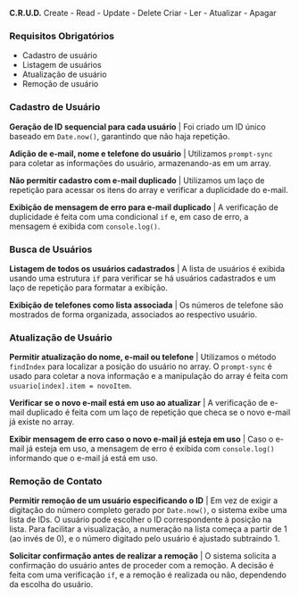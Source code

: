 **C.R.U.D.**
Create - Read - Update - Delete
Criar - Ler - Atualizar - Apagar

### **Requisitos Obrigatórios**

* Cadastro de usuário
* Listagem de usuários
* Atualização de usuário
* Remoção de usuário


### **Cadastro de Usuário**

**Geração de ID sequencial para cada usuário**
| Foi criado um ID único baseado em `Date.now()`, garantindo que não haja repetição.

**Adição de e-mail, nome e telefone do usuário**
| Utilizamos `prompt-sync` para coletar as informações do usuário, armazenando-as em um array.

**Não permitir cadastro com e-mail duplicado**
| Utilizamos um laço de repetição para acessar os itens do array e verificar a duplicidade do e-mail.

**Exibição de mensagem de erro para e-mail duplicado**
| A verificação de duplicidade é feita com uma condicional `if` e, em caso de erro, a mensagem é exibida com `console.log()`.


### **Busca de Usuários**

**Listagem de todos os usuários cadastrados**
| A lista de usuários é exibida usando uma estrutura `if` para verificar se há usuários cadastrados e um laço de repetição para formatar a exibição.

**Exibição de telefones como lista associada**
| Os números de telefone são mostrados de forma organizada, associados ao respectivo usuário.

### **Atualização de Usuário**

**Permitir atualização do nome, e-mail ou telefone**
| Utilizamos o método `findIndex` para localizar a posição do usuário no array. O `prompt-sync` é usado para coletar a nova informação e a manipulação do array é feita com `usuario[index].item = novoItem`.

**Verificar se o novo e-mail está em uso ao atualizar**
| A verificação de e-mail duplicado é feita com um laço de repetição que checa se o novo e-mail já existe no array.

**Exibir mensagem de erro caso o novo e-mail já esteja em uso**
| Caso o e-mail já esteja em uso, a mensagem de erro é exibida com `console.log()` informando que o e-mail já está em uso.

### **Remoção de Contato**

**Permitir remoção de um usuário especificando o ID**
| Em vez de exigir a digitação do número completo gerado por `Date.now()`, o sistema exibe uma lista de IDs. O usuário pode escolher o ID correspondente à posição na lista. Para facilitar a visualização, a numeração na lista começa a partir de 1 (ao invés de 0), e o número digitado pelo usuário é ajustado subtraindo 1.

**Solicitar confirmação antes de realizar a remoção**
| O sistema solicita a confirmação do usuário antes de proceder com a remoção. A decisão é feita com uma verificação `if`, e a remoção é realizada ou não, dependendo da escolha do usuário.
